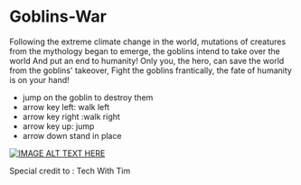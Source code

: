# Goblins-War

Following the extreme climate change in the world, 
mutations of creatures from the mythology began to emerge,
the goblins intend to take over the world And put an end to humanity!
Only you, the hero, can save the world from the goblins' takeover,
Fight the goblins frantically, the fate of humanity is on your hand!

* jump on the goblin to destroy them
* arrow key left: walk left 
* arrow key right :walk right
* arrow key up: jump
* arrow down stand in place 

[![IMAGE ALT TEXT HERE](https://img.youtube.com/vi/IcgoscmLW4A/mq1.jpg)](https://youtu.be/IcgoscmLW4A)


Special credit to : Tech With Tim 



